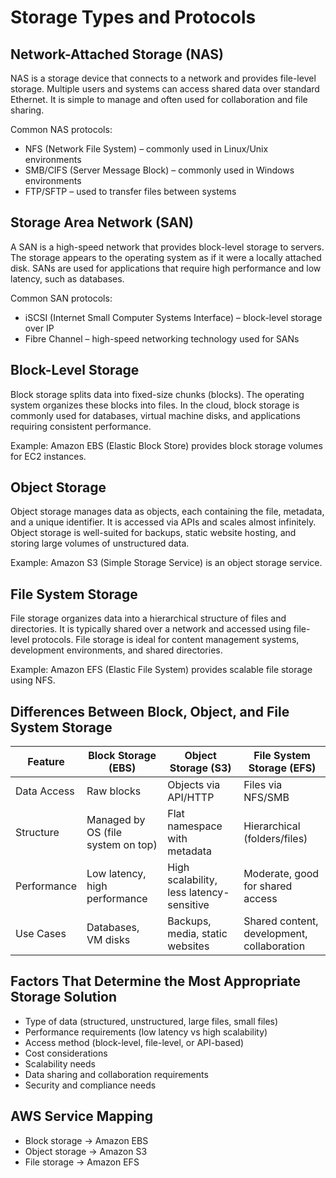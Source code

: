 # Storage Types and Protocols

## Network-Attached Storage (NAS)
NAS is a storage device that connects to a network and provides file-level storage. Multiple users and systems can access shared data over standard Ethernet. It is simple to manage and often used for collaboration and file sharing.

Common NAS protocols:
- NFS (Network File System) – commonly used in Linux/Unix environments
- SMB/CIFS (Server Message Block) – commonly used in Windows environments
- FTP/SFTP – used to transfer files between systems

## Storage Area Network (SAN)
A SAN is a high-speed network that provides block-level storage to servers. The storage appears to the operating system as if it were a locally attached disk. SANs are used for applications that require high performance and low latency, such as databases.

Common SAN protocols:
- iSCSI (Internet Small Computer Systems Interface) – block-level storage over IP
- Fibre Channel – high-speed networking technology used for SANs

## Block-Level Storage
Block storage splits data into fixed-size chunks (blocks). The operating system organizes these blocks into files. In the cloud, block storage is commonly used for databases, virtual machine disks, and applications requiring consistent performance.

Example: Amazon EBS (Elastic Block Store) provides block storage volumes for EC2 instances.

## Object Storage
Object storage manages data as objects, each containing the file, metadata, and a unique identifier. It is accessed via APIs and scales almost infinitely. Object storage is well-suited for backups, static website hosting, and storing large volumes of unstructured data.

Example: Amazon S3 (Simple Storage Service) is an object storage service.

## File System Storage
File storage organizes data into a hierarchical structure of files and directories. It is typically shared over a network and accessed using file-level protocols. File storage is ideal for content management systems, development environments, and shared directories.

Example: Amazon EFS (Elastic File System) provides scalable file storage using NFS.

## Differences Between Block, Object, and File System Storage

| Feature        | Block Storage (EBS)     | Object Storage (S3)               | File System Storage (EFS)        |
|----------------|-------------------------|-----------------------------------|----------------------------------|
| Data Access    | Raw blocks              | Objects via API/HTTP              | Files via NFS/SMB                |
| Structure      | Managed by OS (file system on top) | Flat namespace with metadata     | Hierarchical (folders/files)     |
| Performance    | Low latency, high performance | High scalability, less latency-sensitive | Moderate, good for shared access |
| Use Cases      | Databases, VM disks     | Backups, media, static websites   | Shared content, development, collaboration |

## Factors That Determine the Most Appropriate Storage Solution
- Type of data (structured, unstructured, large files, small files)
- Performance requirements (low latency vs high scalability)
- Access method (block-level, file-level, or API-based)
- Cost considerations
- Scalability needs
- Data sharing and collaboration requirements
- Security and compliance needs

## AWS Service Mapping
- Block storage → Amazon EBS
- Object storage → Amazon S3
- File storage → Amazon EFS
